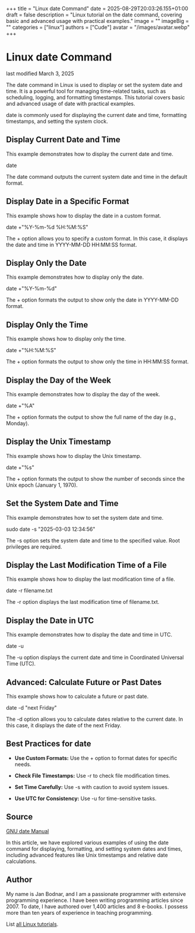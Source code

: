 +++
title = "Linux date Command"
date = 2025-08-29T20:03:26.155+01:00
draft = false
description = "Linux tutorial on the date command, covering basic and advanced usage with practical examples."
image = ""
imageBig = ""
categories = ["linux"]
authors = ["Cude"]
avatar = "/images/avatar.webp"
+++

# Linux date Command

last modified March 3, 2025

The date command in Linux is used to display or set the system date
and time. It is a powerful tool for managing time-related tasks, such as
scheduling, logging, and formatting timestamps. This tutorial covers basic and
advanced usage of date with practical examples.

date is commonly used for displaying the current date and time,
formatting timestamps, and setting the system clock.

## Display Current Date and Time

This example demonstrates how to display the current date and time.

date

The date command outputs the current system date and time in the
default format.

## Display Date in a Specific Format

This example shows how to display the date in a custom format.

date +"%Y-%m-%d %H:%M:%S"

The + option allows you to specify a custom format. In this case,
it displays the date and time in YYYY-MM-DD HH:MM:SS format.

## Display Only the Date

This example demonstrates how to display only the date.

date +"%Y-%m-%d"

The + option formats the output to show only the date in
YYYY-MM-DD format.

## Display Only the Time

This example shows how to display only the time.

date +"%H:%M:%S"

The + option formats the output to show only the time in
HH:MM:SS format.

## Display the Day of the Week

This example demonstrates how to display the day of the week.

date +"%A"

The + option formats the output to show the full name of the day
(e.g., Monday).

## Display the Unix Timestamp

This example shows how to display the Unix timestamp.

date +"%s"

The + option formats the output to show the number of seconds since
the Unix epoch (January 1, 1970).

## Set the System Date and Time

This example demonstrates how to set the system date and time.

sudo date -s "2025-03-03 12:34:56"

The -s option sets the system date and time to the specified value.
Root privileges are required.

## Display the Last Modification Time of a File

This example shows how to display the last modification time of a file.

date -r filename.txt

The -r option displays the last modification time of
filename.txt.

## Display the Date in UTC

This example demonstrates how to display the date and time in UTC.

date -u

The -u option displays the current date and time in Coordinated
Universal Time (UTC).

## Advanced: Calculate Future or Past Dates

This example shows how to calculate a future or past date.

date -d "next Friday"

The -d option allows you to calculate dates relative to the current
date. In this case, it displays the date of the next Friday.

## Best Practices for date

- **Use Custom Formats:** Use the + option to format dates for specific needs.

- **Check File Timestamps:** Use -r to check file modification times.

- **Set Time Carefully:** Use -s with caution to avoid system issues.

- **Use UTC for Consistency:** Use -u for time-sensitive tasks.

## Source

[GNU date Manual](https://www.gnu.org/software/coreutils/manual/html_node/date-invocation.html)

In this article, we have explored various examples of using the date
command for displaying, formatting, and setting system dates and times, including
advanced features like Unix timestamps and relative date calculations.

## Author

My name is Jan Bodnar, and I am a passionate programmer with extensive
programming experience. I have been writing programming articles since 2007.
To date, I have authored over 1,400 articles and 8 e-books. I possess more
than ten years of experience in teaching programming.

List [all Linux tutorials](/all/#linux).